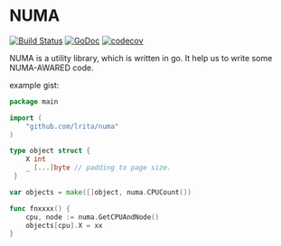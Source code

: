 # NUMA

[![Build Status](https://travis-ci.org/lrita/numa.svg?branch=master)](https://travis-ci.org/lrita/numa) [![GoDoc](https://godoc.org/github.com/lrita/numa?status.png)](https://godoc.org/github.com/lrita/numa) [![codecov](https://codecov.io/gh/lrita/numa/branch/master/graph/badge.svg)](https://codecov.io/gh/lrita/numa)

NUMA is a utility library, which is written in go. It help us to write
some NUMA-AWARED code.

example gist:
```go
package main

import (
	"github.com/lrita/numa"
)

type object struct {
	X int
	_ [...]byte // padding to page size.
 }

var objects = make([]object, numa.CPUCount())

func fnxxxx() {
	cpu, node := numa.GetCPUAndNode()
	objects[cpu].X = xx
}
```
